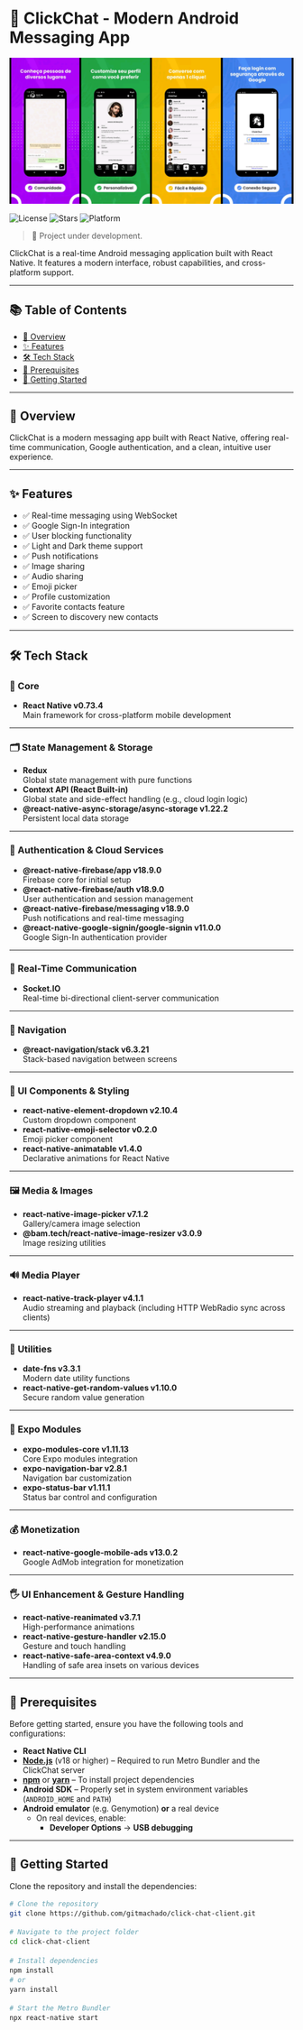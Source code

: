 # 📱 ClickChat - Modern Android Messaging App

![Demo Image](clickchat-demo.png)

![License](https://img.shields.io/github/license/seu-usuario/clickchat)
![Stars](https://img.shields.io/github/stars/seu-usuario/clickchat?style=social)
![Platform](https://img.shields.io/badge/platform-Android%20%7C%20iOS-blue)

> 🧪 Project under development.

ClickChat is a real-time Android messaging application built with React Native. It features a modern interface, robust capabilities, and cross-platform support.

---

## 📚 Table of Contents

- [🚀 Overview](#-overview)
- [✨ Features](#-features)
- [🛠 Tech Stack](#-tech-stack)
- [📱 Prerequisites](#-prerequisites)
- [🚀 Getting Started](#-getting-started)

---

## 🚀 Overview

ClickChat is a modern messaging app built with React Native, offering real-time communication, Google authentication, and a clean, intuitive user experience.

---

## ✨ Features

- ✅ Real-time messaging using WebSocket  
- ✅ Google Sign-In integration  
- ✅ User blocking functionality  
- ✅ Light and Dark theme support  
- ✅ Push notifications  
- ✅ Image sharing  
- ✅ Audio sharing  
- ✅ Emoji picker  
- ✅ Profile customization  
- ✅ Favorite contacts feature  
- ✅ Screen to discovery new contacts  

---

## 🛠 Tech Stack

### 🧩 Core
- **React Native v0.73.4**  
  Main framework for cross-platform mobile development

---

### 🗂️ State Management & Storage
- **Redux**  
  Global state management with pure functions  
- **Context API (React Built-in)**  
  Global state and side-effect handling (e.g., cloud login logic)  
- **@react-native-async-storage/async-storage v1.22.2**  
  Persistent local data storage

---

### 🔐 Authentication & Cloud Services
- **@react-native-firebase/app v18.9.0**  
  Firebase core for initial setup  
- **@react-native-firebase/auth v18.9.0**  
  User authentication and session management  
- **@react-native-firebase/messaging v18.9.0**  
  Push notifications and real-time messaging  
- **@react-native-google-signin/google-signin v11.0.0**  
  Google Sign-In authentication provider

---

### 🔌 Real-Time Communication
- **Socket.IO**  
  Real-time bi-directional client-server communication

---

### 🔀 Navigation
- **@react-navigation/stack v6.3.21**  
  Stack-based navigation between screens

---

### 🎨 UI Components & Styling
- **react-native-element-dropdown v2.10.4**  
  Custom dropdown component  
- **react-native-emoji-selector v0.2.0**  
  Emoji picker component  
- **react-native-animatable v1.4.0**  
  Declarative animations for React Native

---

### 🖼 Media & Images
- **react-native-image-picker v7.1.2**  
  Gallery/camera image selection  
- **@bam.tech/react-native-image-resizer v3.0.9**  
  Image resizing utilities

---

### 🔊 Media Player
- **react-native-track-player v4.1.1**  
  Audio streaming and playback (including HTTP WebRadio sync across clients)

---

### 🧰 Utilities
- **date-fns v3.3.1**  
  Modern date utility functions  
- **react-native-get-random-values v1.10.0**  
  Secure random value generation

---

### 📲 Expo Modules
- **expo-modules-core v1.11.13**  
  Core Expo modules integration  
- **expo-navigation-bar v2.8.1**  
  Navigation bar customization  
- **expo-status-bar v1.11.1**  
  Status bar control and configuration

---

### 💰 Monetization
- **react-native-google-mobile-ads v13.0.2**  
  Google AdMob integration for monetization

---

### 🖐 UI Enhancement & Gesture Handling
- **react-native-reanimated v3.7.1**  
  High-performance animations  
- **react-native-gesture-handler v2.15.0**  
  Gesture and touch handling  
- **react-native-safe-area-context v4.9.0**  
  Handling of safe area insets on various devices

---

## 📱 Prerequisites

Before getting started, ensure you have the following tools and configurations:

- **React Native CLI**  
- **[Node.js](https://nodejs.org/)** (v18 or higher) – Required to run Metro Bundler and the ClickChat server  
- **[npm](https://www.npmjs.com/)** or **[yarn](https://yarnpkg.com/)** – To install project dependencies  
- **Android SDK** – Properly set in system environment variables (`ANDROID_HOME` and `PATH`)  
- **Android emulator** (e.g. Genymotion) **or** a real device  
  - On real devices, enable:  
    - **Developer Options** → **USB debugging**

---

## 🚀 Getting Started

Clone the repository and install the dependencies:

```bash
# Clone the repository
git clone https://github.com/gitmachado/click-chat-client.git

# Navigate to the project folder
cd click-chat-client

# Install dependencies
npm install
# or
yarn install

# Start the Metro Bundler
npx react-native start

